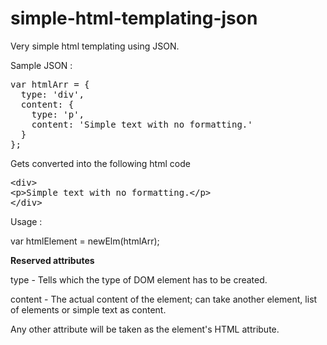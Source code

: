 # simple-html-templating-json
Very simple html templating using JSON.

Sample JSON :
<pre>
var htmlArr = {
  type: 'div',
  content: {
    type: 'p',
    content: 'Simple text with no formatting.'
  }
};
</pre>

Gets converted into the following html code
<pre>
&lt;div&gt;
&lt;p&gt;Simple text with no formatting.&lt;/p&gt;
&lt;/div&gt;
</pre>

Usage :

var htmlElement = newElm(htmlArr);

**Reserved attributes**

type - Tells which the type of DOM element has to be created.

content - The actual content of the element; can take another element, list of elements or simple text as content.

Any other attribute will be taken as the element's HTML attribute.
